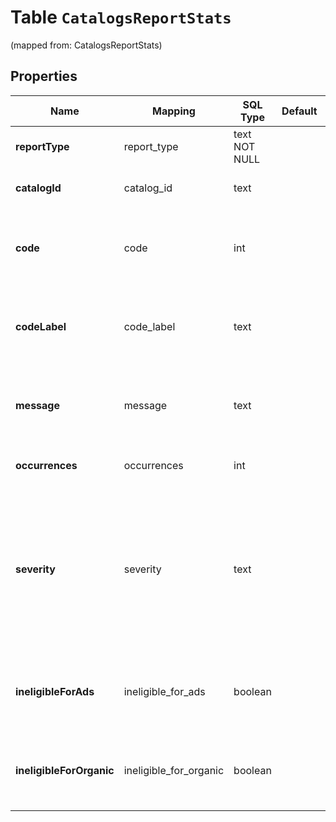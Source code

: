 
# Table `CatalogsReportStats`
(mapped from: CatalogsReportStats)

## Properties
Name | Mapping | SQL Type | Default | Type | Description | Notes
---- | ------- | -------- | ------- | ---- | ----------- | -----
**reportType** | report_type | text NOT NULL |  | [**report_type**](#ReportType) |  | 
**catalogId** | catalog_id | text |  | **kotlin.String** | ID of the catalog entity. |  [optional]
**code** | code | int |  | **kotlin.Int** | The event code that a diagnostics aggregated number references |  [optional]
**codeLabel** | code_label | text |  | **kotlin.String** | A human-friendly label for the event code (e.g, &#39;SPAM&#39;) |  [optional]
**message** | message | text |  | **kotlin.String** | Title message describing the diagnostic issue |  [optional]
**occurrences** | occurrences | int |  | **kotlin.Int** | Number of occurrences of the issue |  [optional]
**severity** | severity | text |  | [**severity**](#Severity) | An ERROR means that items have been dropped, while a WARN denotes that items have been ingested despite an issue |  [optional]
**ineligibleForAds** | ineligible_for_ads | boolean |  | **kotlin.Boolean** | Indicates if issue makes items ineligible for ads distribution |  [optional]
**ineligibleForOrganic** | ineligible_for_organic | boolean |  | **kotlin.Boolean** | Indicates if issue makes items ineligible for organic distribution |  [optional]











